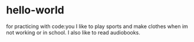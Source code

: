 # hello-world
for practicing with code:you
I like to play sports and make clothes when im not working or in school. I also like to read audiobooks. 
